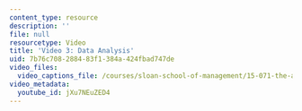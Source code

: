 ```yaml
---
content_type: resource
description: ''
file: null
resourcetype: Video
title: 'Video 3: Data Analysis'
uid: 7b76c708-2884-83f1-384a-424fbad747de
video_files:
  video_captions_file: /courses/sloan-school-of-management/15-071-the-analytics-edge-spring-2017/an-introduction-to-analytics/understanding-food-nutritional-education-with-data-recitation/video-3-data-analysis/video-3-data-analysis-0/SBWns1XNcuY.vtt
video_metadata:
  youtube_id: jXu7NEuZED4
---
```

